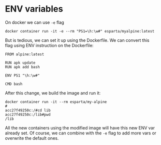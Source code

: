 ENV variables
===

On docker we can use `-e` flag

```
docker container run -it -e --rm "PS1=\h:\w#" esparta/myalpine:latest
```

But is tedious, we can set it up using the Dockerfile. We can convert this
flag using ENV instruction on the Dockerfile:

```
FROM alpine:latest

RUN apk update
RUN apk add bash

ENV PS1 "\h:\w#"

CMD bash
```

After this change, we build the image and run it:

```
docker container run -it --rm esparta/my-alpine
#
acc27f49250c:/#cd lib
acc27f49250c:/lib#pwd
/lib
```

All the new containers using the modified image will have this new ENV var
already set. Of course, we can combine with the `-e` flag to add more vars
or overwrite the default ones.

